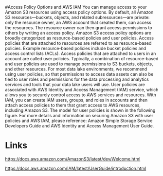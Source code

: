 #Access Policy Options and AWS IAM
You can manage access to your Amazon S3 resources using access policy options. By default, all
Amazon S3 resources—buckets, objects, and related subresources—are private: only the resource
owner, an AWS account that created them, can access the resources. The resource owner can then grant
access permissions to others by writing an access policy. Amazon S3 access policy options are broadly
categorized as resource-based policies and user policies. Access policies that are attached to resources
are referred to as resource-based policies. Example resource-based policies include bucket policies and
access control lists (ACLs). Access policies that are attached to users in an account are called user policies.
Typically, a combination of resource-based and user policies are used to manage permissions to S3
buckets, objects, and other resources.
For most data lake environments, we recommend using user policies, so that permissions to access
data assets can also be tied to user roles and permissions for the data processing and analytics services
and tools that your data lake users will use. User policies are associated with AWS Identity and Access
Management (IAM) service, which allows you to securely control access to AWS services and resources.
With IAM, you can create IAM users, groups, and roles in accounts and then attach access policies to them
that grant access to AWS resources, including Amazon S3. The model for user policies is shown in the
following figure. For more details and information on securing Amazon S3 with user policies and AWS
IAM, please reference: Amazon Simple Storage Service Developers Guide and AWS Identity and Access
Management User Guide.

# Links
https://docs.aws.amazon.com/AmazonS3/latest/dev/Welcome.html

https://docs.aws.amazon.com/IAM/latest/UserGuide/introduction.html
